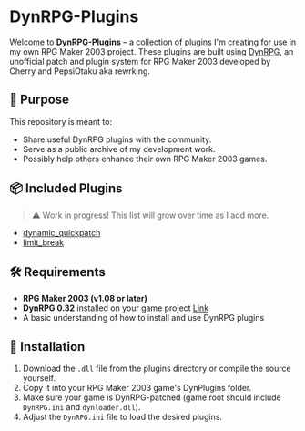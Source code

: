 # DynRPG-Plugins

Welcome to **DynRPG-Plugins** – a collection of plugins I'm creating for use in my own RPG Maker 2003 project. These plugins are built using [DynRPG](https://rpg-maker.cherrytree.at/dynrpg/index.html), an unofficial patch and plugin system for RPG Maker 2003 developed by Cherry and PepsiOtaku aka rewrking.

## 🚀 Purpose

This repository is meant to:

- Share useful DynRPG plugins with the community.
- Serve as a public archive of my development work.
- Possibly help others enhance their own RPG Maker 2003 games.

## 📦 Included Plugins

> ⚠️ Work in progress! This list will grow over time as I add more.

- [dynamic_quickpatch](https://github.com/MoVehrs/DynRPG-Plugins/tree/main/dynamic_quickpatch)
- [limit_break](https://github.com/MoVehrs/DynRPG-Plugins/tree/main/limit_break)

## 🛠 Requirements

- **RPG Maker 2003 (v1.08 or later)**
- **DynRPG 0.32** installed on your game project [Link](https://github.com/rewrking/DynRPG)
- A basic understanding of how to install and use DynRPG plugins

## 📁 Installation

1. Download the `.dll` file from the plugins directory or compile the source yourself.
2. Copy it into your RPG Maker 2003 game's DynPlugins folder.
3. Make sure your game is DynRPG-patched (game root should include `DynRPG.ini` and `dynloader.dll`).
4. Adjust the `DynRPG.ini` file to load the desired plugins. 
